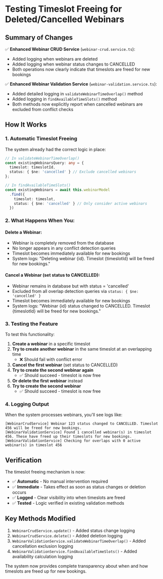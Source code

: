 # Testing Timeslot Freeing for Deleted/Cancelled Webinars

## Summary of Changes

✅ **Enhanced Webinar CRUD Service** (`webinar-crud.service.ts`):
- Added logging when webinars are deleted
- Added logging when webinar status changes to CANCELLED
- Both operations now clearly indicate that timeslots are freed for new bookings

✅ **Enhanced Webinar Validation Service** (`webinar-validation.service.ts`):
- Added detailed logging in `validateWebinarTimeOverlap()` method
- Added logging in `findAvailableTimeSlots()` method
- Both methods now explicitly report when cancelled webinars are excluded from conflict checks

## How It Works

### 1. **Automatic Timeslot Freeing**
The system already had the correct logic in place:

```typescript
// In validateWebinarTimeOverlap()
const existingWebinarsQuery: any = { 
  timeslot: timeslotId,
  status: { $ne: 'cancelled' } // Exclude cancelled webinars
};

// In findAvailableTimeSlots()
const existingWebinars = await this.webinarModel
  .find({ 
    timeslot: timeslot,
    status: { $ne: 'cancelled' } // Only consider active webinars
  })
```

### 2. **What Happens When You:**

#### **Delete a Webinar:**
- Webinar is completely removed from the database
- No longer appears in any conflict detection queries
- Timeslot becomes immediately available for new bookings
- System logs: "Deleting webinar {id}. Timeslot {timeslotId} will be freed for new bookings."

#### **Cancel a Webinar (set status to CANCELLED):**
- Webinar remains in database but with status = 'cancelled'
- Excluded from all overlap detection queries via `status: { $ne: 'cancelled' }`
- Timeslot becomes immediately available for new bookings
- System logs: "Webinar {id} status changed to CANCELLED. Timeslot {timeslotId} will be freed for new bookings."

### 3. **Testing the Feature**

To test this functionality:

1. **Create a webinar** in a specific timeslot
2. **Try to create another webinar** in the same timeslot at an overlapping time
   - ❌ Should fail with conflict error
3. **Cancel the first webinar** (set status to CANCELLED)
4. **Try to create the second webinar again**
   - ✅ Should succeed - timeslot is now free
5. **Or delete the first webinar** instead
6. **Try to create the second webinar**
   - ✅ Should succeed - timeslot is now free

### 4. **Logging Output**

When the system processes webinars, you'll see logs like:

```
[WebinarCrudService] Webinar 123 status changed to CANCELLED. Timeslot 456 will be freed for new bookings.
[WebinarValidationService] Found 1 cancelled webinar(s) in timeslot 456. These have freed up their timeslots for new bookings.
[WebinarValidationService] Checking for overlaps with 0 active webinar(s) in timeslot 456
```

## Verification

The timeslot freeing mechanism is now:
- ✅ **Automatic** - No manual intervention required
- ✅ **Immediate** - Takes effect as soon as status changes or deletion occurs  
- ✅ **Logged** - Clear visibility into when timeslots are freed
- ✅ **Tested** - Logic verified in existing validation methods

## Key Methods Modified

1. `WebinarCrudService.update()` - Added status change logging
2. `WebinarCrudService.delete()` - Added deletion logging  
3. `WebinarValidationService.validateWebinarTimeOverlap()` - Added cancellation exclusion logging
4. `WebinarValidationService.findAvailableTimeSlots()` - Added availability calculation logging

The system now provides complete transparency about when and how timeslots are freed up for new bookings.
